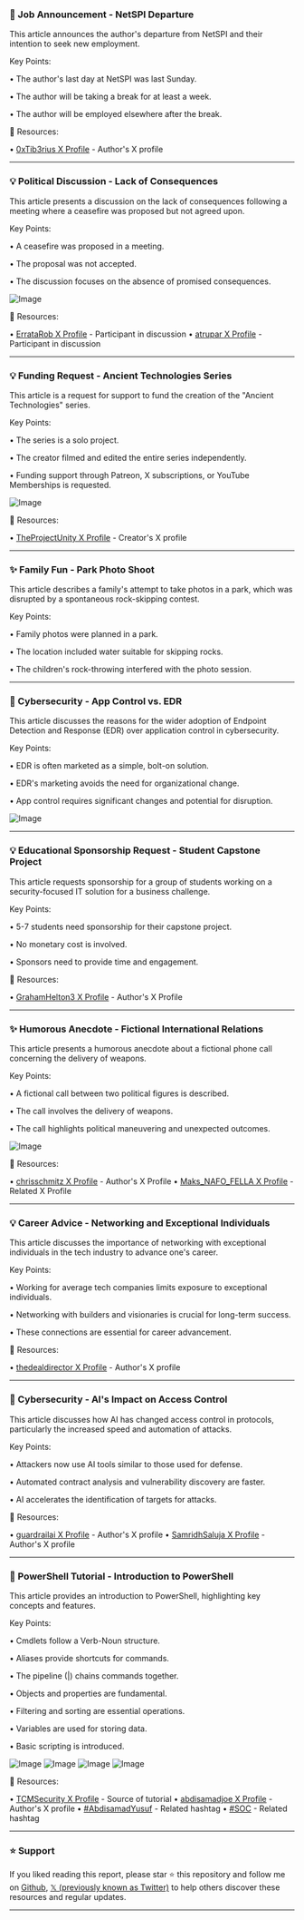 ### 🤖 Job Announcement - NetSPI Departure

This article announces the author's departure from NetSPI and their intention to seek new employment.

Key Points:

•  The author's last day at NetSPI was last Sunday.

• The author will be taking a break for at least a week.

• The author will be employed elsewhere after the break.


🔗 Resources:

• [0xTib3rius X Profile](https://x.com/0xTib3rius) - Author's X profile


---
### 💡 Political Discussion - Lack of Consequences

This article presents a discussion on the lack of consequences following a meeting where a ceasefire was proposed but not agreed upon.

Key Points:

• A ceasefire was proposed in a meeting.

• The proposal was not accepted.

• The discussion focuses on the absence of promised consequences.


![Image](https://pbs.twimg.com/amplify_video_thumb/1957082072222175232/img/UZD4eRMgQuFsf8Ww.jpg)

🔗 Resources:

• [ErrataRob X Profile](https://x.com/ErrataRob) -  Participant in discussion
• [atrupar X Profile](https://x.com/atrupar) - Participant in discussion


---
### 💡 Funding Request - Ancient Technologies Series

This article is a request for support to fund the creation of the "Ancient Technologies" series.

Key Points:

• The series is a solo project.

• The creator filmed and edited the entire series independently.

• Funding support through Patreon, X subscriptions, or YouTube Memberships is requested.


![Image](https://pbs.twimg.com/media/Gyl3keJXAAA-nO_?format=jpg&name=small)

🔗 Resources:

• [TheProjectUnity X Profile](https://x.com/TheProjectUnity) - Creator's X profile


---
### ✨ Family Fun - Park Photo Shoot

This article describes a family's attempt to take photos in a park, which was disrupted by a spontaneous rock-skipping contest.

Key Points:

• Family photos were planned in a park.

• The location included water suitable for skipping rocks.

• The children's rock-throwing interfered with the photo session.


---
### 🤖 Cybersecurity - App Control vs. EDR

This article discusses the reasons for the wider adoption of Endpoint Detection and Response (EDR) over application control in cybersecurity.

Key Points:

• EDR is often marketed as a simple, bolt-on solution.

•  EDR's marketing avoids the need for organizational change.

• App control requires significant changes and potential for disruption.


![Image](https://pbs.twimg.com/media/GylQuLKbkAEEpiy?format=png&name=small)

---
### 💡 Educational Sponsorship Request - Student Capstone Project

This article requests sponsorship for a group of students working on a security-focused IT solution for a business challenge.

Key Points:

• 5-7 students need sponsorship for their capstone project.

• No monetary cost is involved.

• Sponsors need to provide time and engagement.


🔗 Resources:

• [GrahamHelton3 X Profile](https://x.com/GrahamHelton3) - Author's X Profile


---
### ✨ Humorous Anecdote - Fictional International Relations

This article presents a humorous anecdote about a fictional phone call concerning the delivery of weapons.

Key Points:

• A fictional call between two political figures is described.

• The call involves the delivery of weapons.

•  The call highlights political maneuvering and unexpected outcomes.



![Image](https://pbs.twimg.com/media/Gyk3g8TWIAADMP4?format=jpg&name=small)

🔗 Resources:

• [chrisschmitz X Profile](https://x.com/chrisschmitz) - Author's X Profile
• [Maks_NAFO_FELLA X Profile](https://x.com/Maks_NAFO_FELLA) - Related X Profile


---
### 💡 Career Advice - Networking and Exceptional Individuals

This article discusses the importance of networking with exceptional individuals in the tech industry to advance one's career.


Key Points:

• Working for average tech companies limits exposure to exceptional individuals.

•  Networking with builders and visionaries is crucial for long-term success.

•  These connections are essential for career advancement.


🔗 Resources:

• [thedealdirector X Profile](https://x.com/thedealdirector) - Author's X profile


---
### 🤖 Cybersecurity - AI's Impact on Access Control

This article discusses how AI has changed access control in protocols, particularly the increased speed and automation of attacks.


Key Points:

• Attackers now use AI tools similar to those used for defense.

• Automated contract analysis and vulnerability discovery are faster.

•  AI accelerates the identification of targets for attacks.


🔗 Resources:

• [guardrailai X Profile](https://x.com/guardrailai) - Author's X profile
• [SamridhSaluja X Profile](https://x.com/SamridhSaluja) - Author's X profile


---
### 🚀 PowerShell Tutorial - Introduction to PowerShell

This article provides an introduction to PowerShell, highlighting key concepts and features.


Key Points:

• Cmdlets follow a Verb-Noun structure.

• Aliases provide shortcuts for commands.

• The pipeline (|) chains commands together.

• Objects and properties are fundamental.

• Filtering and sorting are essential operations.

• Variables are used for storing data.

• Basic scripting is introduced.


![Image](https://pbs.twimg.com/media/GyjhJM6WIAAsazx?format=jpg&name=360x360)
![Image](https://pbs.twimg.com/media/GyjhTzmW4AE1Axv?format=png&name=small)
![Image](https://pbs.twimg.com/media/GyjhTz6WcAAd_OP?format=png&name=360x360)
![Image](https://pbs.twimg.com/media/GyjhT0KW0AAHABU?format=jpg&name=360x360)

🔗 Resources:

• [TCMSecurity X Profile](https://x.com/TCMSecurity) -  Source of tutorial
• [abdisamadjoe X Profile](https://x.com/abdisamadjoe) -  Author's X profile
• [#AbdisamadYusuf](https://x.com/hashtag/AbdisamadYusuf?src=hashtag_click) - Related hashtag
• [#SOC](https://x.com/hashtag/SOC?src=hashtag_click) - Related hashtag


---

### ⭐️ Support

If you liked reading this report, please star ⭐️ this repository and follow me on [Github](https://github.com/Drix10), [𝕏 (previously known as Twitter)](https://x.com/DRIX_10_) to help others discover these resources and regular updates.

---